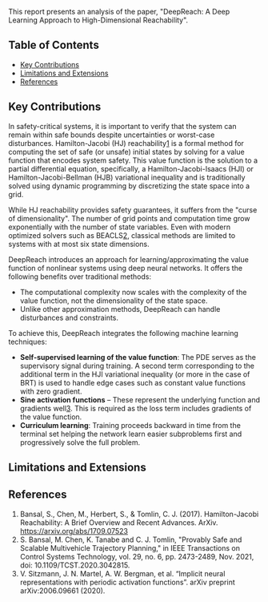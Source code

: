 This report presents an analysis of the paper, "DeepReach: A Deep Learning Approach to High-Dimensional Reachability". 

## Table of Contents
* [Key Contributions](#key-contributions)
* [Limitations and Extensions](#limitations-and-extensions)
* [References](#references)

## Key Contributions

In safety-critical systems, it is important to verify that the system can remain within safe bounds despite uncertainties or worst-case disturbances. Hamilton-Jacobi (HJ) reachability[1](#references) is a formal method for computing the set of safe (or unsafe) initial states by solving for a value function that encodes system safety. This value function is the solution to a partial differential equation, specifically, a Hamilton-Jacobi-Isaacs (HJI) or Hamilton-Jacobi-Bellman (HJB) variational inequality and is traditionally solved using dynamic programming by discretizing the state space into a grid.

While HJ reachability provides safety guarantees, it suffers from the "curse of dimensionality". The number of grid points and computation time grow exponentially with the number of state variables. Even with modern optimized solvers such as BEACLS[2](#references), classical methods are limited to systems with at most six state dimensions.

DeepReach introduces an approach for learning/approximating the value function of nonlinear systems using deep neural networks. It offers the following benefits over traditional methods:
- The computational complexity now scales with the complexity of the value function, not the dimensionality of the state space.
- Unlike other approximation methods, DeepReach can handle disturbances and constraints.

To achieve this, DeepReach integrates the following machine learning techniques:
- **Self-supervised learning of the value function**: The PDE serves as the supervisory signal during training. A second term corresponding to the additional term in the HJI variational inequality (or more in the case of BRT) is used to handle edge cases such as constant value functions with zero gradient.
- **Sine activation functions** – These represent the underlying function and gradients well[3](#references). This is required as the loss term includes gradients of the value function.
- **Curriculum learning**: Training proceeds backward in time from the terminal set helping the network learn easier subproblems first and progressively solve the full problem.


## Limitations and Extensions



## References
1. Bansal, S., Chen, M., Herbert, S., & Tomlin, C. J. (2017). Hamilton-Jacobi Reachability: A Brief Overview and Recent Advances. ArXiv. https://arxiv.org/abs/1709.07523
2. S. Bansal, M. Chen, K. Tanabe and C. J. Tomlin, "Provably Safe and Scalable Multivehicle Trajectory Planning," in IEEE Transactions on Control Systems Technology, vol. 29, no. 6, pp. 2473-2489, Nov. 2021, doi: 10.1109/TCST.2020.3042815.
3. V. Sitzmann, J. N. Martel, A. W. Bergman, et al. “Implicit neural representations with periodic activation functions”. arXiv preprint arXiv:2006.09661 (2020).